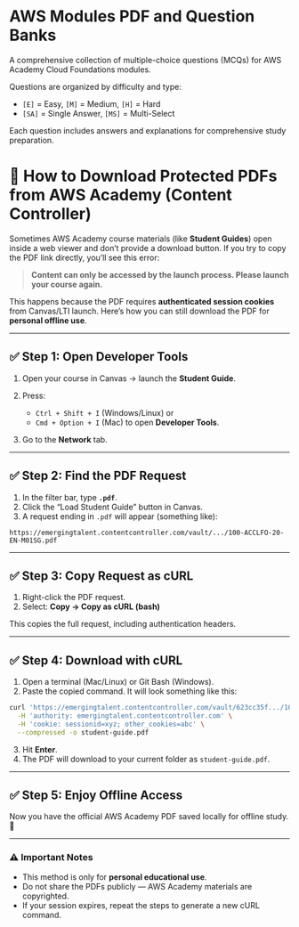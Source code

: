 # AWS Modules PDF and Question Banks

A comprehensive collection of multiple-choice questions (MCQs) for AWS Academy Cloud Foundations modules.


Questions are organized by difficulty and type:
- `[E]` = Easy, `[M]` = Medium, `[H]` = Hard  
- `[SA]` = Single Answer, `[MS]` = Multi-Select

Each question includes answers and explanations for comprehensive study preparation.

# 📘 How to Download Protected PDFs from AWS Academy (Content Controller)

Sometimes AWS Academy course materials (like **Student Guides**) open inside a web viewer and don’t provide a download button. If you try to copy the PDF link directly, you’ll see this error:

> **Content can only be accessed by the launch process. Please launch your course again.**

This happens because the PDF requires **authenticated session cookies** from Canvas/LTI launch.
Here’s how you can still download the PDF for **personal offline use**.

---

## ✅ Step 1: Open Developer Tools

1. Open your course in Canvas → launch the **Student Guide**.
2. Press:

   * `Ctrl + Shift + I` (Windows/Linux) or
   * `Cmd + Option + I` (Mac)
     to open **Developer Tools**.
3. Go to the **Network** tab.

---

## ✅ Step 2: Find the PDF Request

1. In the filter bar, type **`.pdf`**.
2. Click the “Load Student Guide” button in Canvas.
3. A request ending in `.pdf` will appear (something like):

```
https://emergingtalent.contentcontroller.com/vault/.../100-ACCLFO-20-EN-M01SG.pdf
```

---

## ✅ Step 3: Copy Request as cURL

1. Right-click the PDF request.
2. Select:
   **Copy → Copy as cURL (bash)**

This copies the full request, including authentication headers.

---

## ✅ Step 4: Download with cURL

1. Open a terminal (Mac/Linux) or Git Bash (Windows).
2. Paste the copied command.
   It will look something like this:

```bash
curl 'https://emergingtalent.contentcontroller.com/vault/623cc35f.../100-ACCLFO-20-EN-M01SG.pdf' \
  -H 'authority: emergingtalent.contentcontroller.com' \
  -H 'cookie: sessionid=xyz; other_cookies=abc' \
  --compressed -o student-guide.pdf
```

3. Hit **Enter**.
4. The PDF will download to your current folder as `student-guide.pdf`.

---

## ✅ Step 5: Enjoy Offline Access

Now you have the official AWS Academy PDF saved locally for offline study. 🎉

---

### ⚠️ Important Notes

* This method is only for **personal educational use**.
* Do not share the PDFs publicly — AWS Academy materials are copyrighted.
* If your session expires, repeat the steps to generate a new cURL command.
